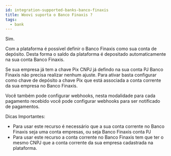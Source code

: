 ```yaml
---
id: integration-supported-banks-banco-finaxis
title: Woovi suporta o Banco Finaxis ?
tags:
  - bank
---
```


Sim.

Com a plataforma é possível definir o Banco Finaxis como sua conta de depósito. Desta forma o saldo da plataforma é depositado automaticamente na sua conta Banco Finaxis.

Se sua empresa já tem a chave Pix CNPJ já defindo na sua conta PJ Banco Finaxis não precisa realizar nenhum ajuste. Para ativar basta configurar como chave de depósito a chave Pix que está associada a conta corrente da sua empresa no Banco Finaxis.

Você também pode configurar webhooks, nesta modalidade para cada pagamento recebido você pode configurar webhooks para ser notificado de pagamentos.

Dicas Importantes:

- Para usar este recurso é necessário que a sua conta corrente no Banco Finaxis seja uma conta empresas, ou seja Banco Finaxis conta PJ
- Para usar este recurso a conta corrente no Banco Finaxis tem que ter o mesmo CNPJ que a conta corrente da sua empresa cadastrada na plataforma.
